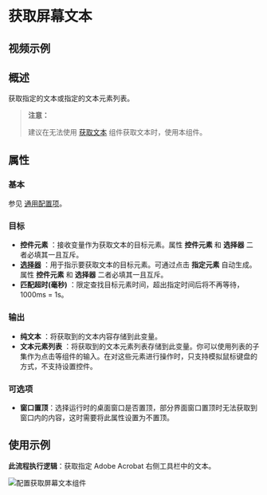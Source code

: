 # 获取屏幕文本

## 视频示例

## 概述

获取指定的文本或指定的文本元素列表。

> **注意：**
>
> 建议在无法使用 [获取文本](../GetText.md) 组件获取文本时，使用本组件。

## 属性

### 基本

参见 [通用配置项](../Appendix/CommonConfigurationItems.md)。

### 目标

- **控件元素** ：接收变量作为获取文本的目标元素。属性 **控件元素** 和 **选择器** 二者必填其一且互斥。
- **[选择器](../../Appendix/Selector.md?_v=v2020.4)** ：用于指示要获取文本的目标元素。可通过点击 **指定元素** 自动生成。属性 **控件元素** 和 **选择器** 二者必填其一且互斥。
- **匹配超时(毫秒)** ：限定查找目标元素时间，超出指定时间后将不再等待，1000ms = 1s。

### 输出

- **纯文本** ：将获取到的文本内容存储到此变量。
- **文本元素列表** ：将获取到的文本元素列表存储到此变量。你可以使用列表的子集作为点击等组件的输入。在对这些元素进行操作时，只支持模拟鼠标键盘的方式，不支持设置控件。

### 可选项

- **窗口置顶**：选择运行时的桌面窗口是否置顶，部分界面窗口置顶时无法获取到窗口内的内容，这时需要将此属性设置为不置顶。

## 使用示例

**此流程执行逻辑**：获取指定 Adobe Acrobat 右侧工具栏中的文本。

![配置获取屏幕文本组件](https://docimages.blob.core.chinacloudapi.cn/images/Activities/getScreenTxt1.png)
